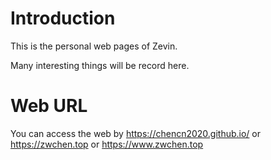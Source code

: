 # Introduction

This is the personal web pages of Zevin.

Many interesting things will be record here.

# Web URL

You can access the web by https://chencn2020.github.io/ or https://zwchen.top or https://www.zwchen.top
